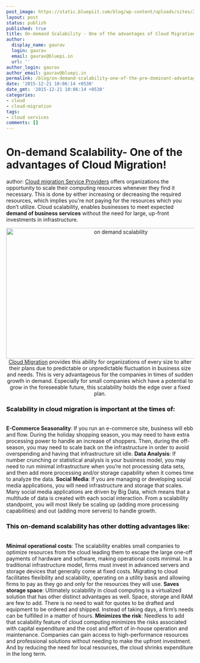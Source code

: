 ```yaml
---
post_image: https://static.bluepiit.com/blog/wp-content/uploads/sites/2/2015/12/on-demand-scalability.jpg
layout: post
status: publish
published: true
title: On-demand Scalability - One of the advantages of Cloud Migration!
author:
  display_name: gaurav
  login: gaurav
  email: gaurav@bluepi.in
  url: ''
author_login: gaurav
author_email: gaurav@bluepi.in
permalink: /blog/on-demand-scalability-one-of-the-pre-dominant-advantages-of-cloud-migration/
date: '2015-12-21 10:06:14 +0530'
date_gmt: '2015-12-21 10:06:14 +0530'
categories:
- cloud
- cloud-migration
tags:
- cloud services
comments: []
---
```

# On-demand Scalability- One of the advantages of Cloud Migration!
author:
<a href="https://www.bluepiit.com/migration">Cloud migration Service Providers</a> offers organizations the opportunity to scale their computing resources whenever they find it necessary. This is done by either increasing or decreasing the required resources, which implies you're not paying for the resources which you don&rsquo;t utilize. Cloud scalability, enables businesses to meet expected <b>demand of business services</b> without the need for large, up-front investments in infrastructure.

<p style="text-align: center;"><img class="aligncenter wp-image-1166 size-full" src="https://static.bluepiit.com/blog/wp-content/uploads/sites/2/2015/12/on-demand-scalability.jpg" alt="on demand scalability" width="600" height="350" />
<a href="https://www.bluepiit.com/blog/been-there-done-cloud-optimize-your-cloud-migration-strategy/">Cloud Migration</a> provides this ability for organizations of every size to alter their plans due to predictable or unpredictable fluctuation in business size and needs. This is very advantageous for the companies in times of sudden growth in demand. Especially for small companies which have a potential to grow in the foreseeable future, this scalability holds the edge over a fixed plan.
<h3><span style="color: #000000;"><strong>Scalability in cloud migration is important at the times of:</strong></span></h3>
<br>
<strong>E-Commerce Seasonality</strong>: If you run an e-commerce site, business will ebb and flow. During the holiday shopping season, you may need to have extra processing power to handle an increase of shoppers. Then, during the off-season, you may need to scale back on the infrastructure in order to avoid overspending and having that infrastructure sit idle.
<strong>Data Analysis</strong>: If number crunching or statistical analysis is your business model, you may need to run minimal infrastructure when you&rsquo;re not processing data sets, and then add more processing and/or storage capability when it comes time to analyze the data.
<strong>Social Media</strong>: If you are managing or developing social media applications, you will need infrastructure and storage that scales. Many social media applications are driven by Big Data, which means that a multitude of data is created with each social interaction. From a scalability standpoint, you will most likely be scaling up (adding more processing capabilities) and out (adding more servers) to handle growth.
<h3><span style="color: #000000;"><strong>This on-demand scalability has other dotting advantages like:</strong></span></h3>
<br>
<strong>Minimal operational costs</strong>: The scalability enables small companies to optimize resources from the cloud leading them to escape the large one-off payments of hardware and software, making operational costs minimal. In a traditional infrastructure model, firms must invest in advanced servers and storage devices that generally come at fixed costs. Migrating to cloud facilitates flexibility and scalability, operating on a utility basis and allowing firms to pay as they go and only for the resources they will use.
<strong>Saves storage space</strong>: Ultimately scalability in cloud computing is a virtualized solution that has other distinct advantages as well. Space, storage and RAM are few to add. There is no need to wait for quotes to be drafted and equipment to be ordered and shipped. Instead of taking days, a firm&rsquo;s needs can be fulfilled in a matter of hours.
<strong>Minimizes the risk</strong>: Needless to add that scalability feature of cloud computing minimizes the risks associated with capital expenditure and the cost and effort of in-house operation and maintenance. Companies can gain access to high-performance resources and professional solutions without needing to make the upfront investment. And by reducing the need for local resources, the cloud shrinks expenditure in the long term.
